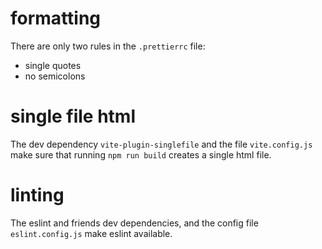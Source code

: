 # formatting

There are only two rules in the `.prettierrc` file:

- single quotes
- no semicolons

# single file html

The dev dependency `vite-plugin-singlefile` and the file `vite.config.js` make sure that running `npm run build` creates a single html file.

# linting

The eslint and friends dev dependencies, and the config file `eslint.config.js` make eslint available.
